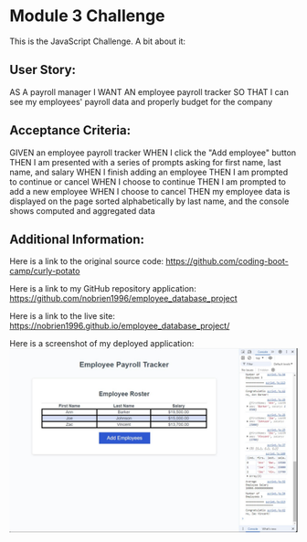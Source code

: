 # Module 3 Challenge

This is the JavaScript Challenge. A bit about it:

## User Story:

AS A payroll manager
I WANT AN employee payroll tracker
SO THAT I can see my employees' payroll data and properly budget for the company

## Acceptance Criteria:

GIVEN an employee payroll tracker
WHEN I click the "Add employee" button
THEN I am presented with a series of prompts asking for first name, last name, and salary
WHEN I finish adding an employee
THEN I am prompted to continue or cancel
WHEN I choose to continue
THEN I am prompted to add a new employee
WHEN I choose to cancel
THEN my employee data is displayed on the page sorted alphabetically by last name, and the console shows computed and aggregated data

## Additional Information:

Here is a link to the original source code:
https://github.com/coding-boot-camp/curly-potato

Here is a link to my GitHub repository application:
https://github.com/nobrien1996/employee_database_project

Here is a link to the live site:
https://nobrien1996.github.io/employee_database_project/

Here is a screenshot of my deployed application:
![alt text](image.png)